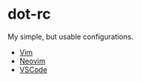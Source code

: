 # dot-rc

My simple, but usable configurations.

- [Vim](./.vimrc)
- [Neovim](./install_neovim.md)
- [VSCode](./.vscode/settings.json)
